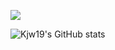 <a href="https://f98coding-practice.tistory.com/" target="_blank"><img src="https://img.shields.io/badge/뱃지레이블-배경색?style=flat-square&logo=Tistory&logoColor=#000000"/></a>

![Kjw19's GitHub stats](https://github-readme-stats.vercel.app/api?username=Kjw19)
